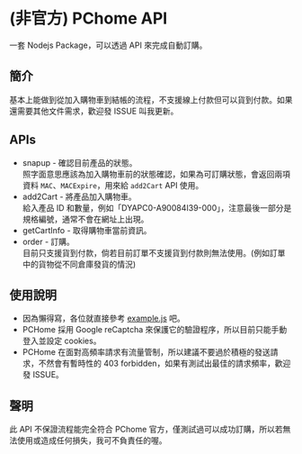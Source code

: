 # (非官方) PChome API

一套 Nodejs Package，可以透過 API 來完成自動訂購。

## 簡介

基本上能做到從加入購物車到結帳的流程，不支援線上付款但可以貨到付款。如果還需要其他文件需求，歡迎發 ISSUE 叫我更新。

## APIs

- snapup - 確認目前產品的狀態。  
      照字面意思應該為加入購物車前的狀態確認，如果為可訂購狀態，會返回兩項資料 `MAC`、`MACExpire`，用來給 `add2Cart` API 使用。
- add2Cart - 將產品加入購物車。  
      給入產品 ID 和數量，例如「DYAPC0-A90084I39-000」，注意最後一部分是規格編號，通常不會在網址上出現。
- getCartInfo - 取得購物車當前資訊。
- order - 訂購。  
      目前只支援貨到付款，倘若目前訂單不支援貨到付款則無法使用。(例如訂單中的貨物從不同倉庫發貨的情況)

## 使用說明

- 因為懶得寫，各位就直接參考 [example.js](example.js) 吧。
- PCHome 採用 Google reCaptcha 來保護它的驗證程序，所以目前只能手動登入並設定 cookies。
- PCHome 在面對高頻率請求有流量管制，所以建議不要過於積極的發送請求，不然會有暫時性的 403 forbidden，如果有測試出最佳的請求頻率，歡迎發 ISSUE。

## 聲明

此 API 不保證流程能完全符合 PChome 官方，僅測試過可以成功訂購，所以若無法使用或造成任何損失，我可不負責任的喔。
